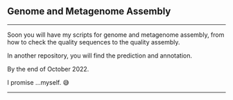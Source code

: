 ## Genome and Metagenome Assembly
-----------------------------------------------------------



Soon you will have my scripts for genome and metagenome assembly, from how to check the quality sequences to the quality assembly. 

In another repository, you will find the prediction and annotation. 


By the end of October 2022. 

I promise ...myself. 😅 

------------------------------------------------------------
